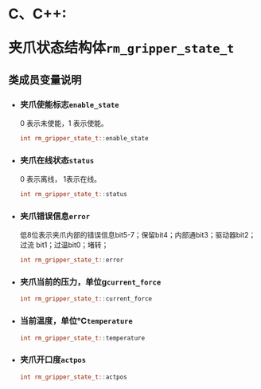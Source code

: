# <p class="hidden">C、C++: </p>夹爪状态结构体`rm_gripper_state_t`

## 类成员变量说明

- ### 夹爪使能标志`enable_state`

    0 表示未使能，1 表示使能。

    ```C++
    int rm_gripper_state_t::enable_state
    ```

- ### 夹爪在线状态`status`

    0 表示离线， 1表示在线。

    ```C++
    int rm_gripper_state_t::status
    ```

- ### 夹爪错误信息`error`

    低8位表示夹爪内部的错误信息bit5-7；保留bit4；内部通bit3；驱动器bit2；过流 bit1；过温bit0；堵转；

    ```C++
    int rm_gripper_state_t::error
    ```

- ### 夹爪当前的压力，单位g`current_force`

    ```C++
    int rm_gripper_state_t::current_force
    ```

- ### 当前温度，单位℃`temperature`

    ```C++
    int rm_gripper_state_t::temperature
    ```

- ### 夹爪开口度`actpos`

    ```C++
    int rm_gripper_state_t::actpos
    ```
